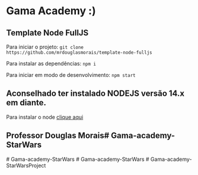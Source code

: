 # Gama Academy :)
## Template Node FullJS

Para iniciar o projeto:
`git clone https://github.com/mrdouglasmorais/template-node-fulljs`

Para instalar as dependências:
`npm i`

Para iniciar em modo de desenvolvimento:
`npm start`

## Aconselhado ter instalado NODEJS versão 14.x em diante.

Para instalar o node [clique aqui](https://nodejs.org/en/)

## Professor Douglas Morais#   G a m a - a c a d e m y - S t a r W a r s  
 #   G a m a - a c a d e m y - S t a r W a r s  
 #   G a m a - a c a d e m y - S t a r W a r s  
 #   G a m a - a c a d e m y - S t a r W a r s P r o j e c t  
 